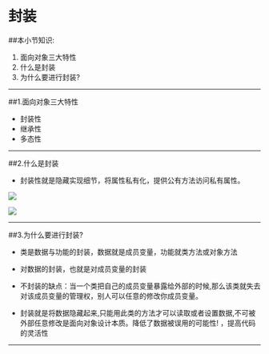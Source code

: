 # 封装
##本小节知识:
1. 面向对象三大特性
2. 什么是封装
3. 为什么要进行封装?

---

##1.面向对象三大特性
- 封装性
- 继承性
- 多态性

---


##2.什么是封装
- 封装性就是隐藏实现细节，将属性私有化，提供公有方法访问私有属性。

![](http://7xj0kx.com1.z0.glb.clouddn.com/01300000241358127703362578572.jpg)

![](http://7xj0kx.com1.z0.glb.clouddn.com/163157537.jpg)


---

##3.为什么要进行封装?
- 类是数据与功能的封装，数据就是成员变量，功能就类方法或对象方法

- 对数据的封装，也就是对成员变量的封装

- 不封装的缺点：当一个类把自己的成员变量暴露给外部的时候,那么该类就失去对该成员变量的管理权，别人可以任意的修改你成员变量。

- 封装就是将数据隐藏起来,只能用此类的方法才可以读取或者设置数据,不可被外部任意修改是面向对象设计本质。降低了数据被误用的可能性! ，提高代码的灵活性

---
